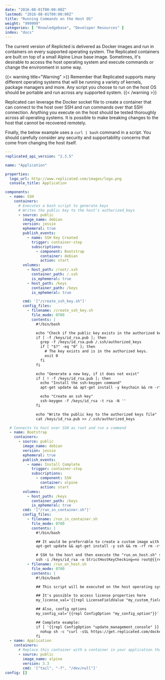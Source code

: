 ```yaml
---
date: "2016-08-01T00:00:00Z"
lastmod: "2016-08-01T00:00:00Z"
title: "Running Commands on the Host OS"
weight: "999999"
categories: [ "Knowledgebase", "Developer Resources" ]
index: "docs"
---
```


The current version of Replicted is delivered as Docker images and run in containers on every supported operating system. The Replicated containers are built on top of a small Alpine Linux base image. Sometimes, it's desirable to access the host operating system and execute commands or change the environment in some way.

{{< warning title="Warning" >}}
Remember that Replicated supports many different operating systems that will be running a variety of kernels, package managers and more. Any script you choose to run on the host OS should be portable and run across any supported system.
{{< /warning >}}

Replicated can leverage the Docker socket file to create a container that can connect to the host over SSH and run commands over that SSH connection. Anything you execute on the host should be tested thoroughly across all operating systems. It is possible to make breaking changes to the host that cannot be recovered remotely.

Finally, the below example uses a `curl | bash` command in a script. You should carefully consider any security and supportability concerns that come from changing the host itself.

```yaml
---
replicated_api_version: "2.3.5"

name: "Application"

properties:
  logo_url: http://www.replicated.com/images/logo.png
  console_title: Application

components:
  - name: SSH
    containers:
      # Executes a bash script to generate keys
      # Writes the public key to the host's authorized_keys
      - source: public
        image_name: debian
        version: jessie
        ephemeral: true
        publish_events:
          - name: SSH Key Created
            trigger: container-stop
            subscriptions:
              - component: Bootstrap
                container: debian
                action: start
        volumes:
          - host_path: /root/.ssh
            container_path: /.ssh
            is_ephemeral: true
          - host_path: /keys
            container_path: /keys
            is_ephemeral: true

        cmd: '["/create_ssh_key.sh"]'
        config_files:
          - filename: /create_ssh_key.sh
            file_mode: 0700
            contents: |
              #!/bin/bash

              echo "Check if the public key exists in the authorized keys."
              if [ -f /keys/id_rsa.pub ]; then
                grep -f /keys/id_rsa.pub /.ssh/authorized_keys
                if [ "$?" -eq "0" ]; then
                  # The key exists and is in the authorized keys.
                  exit 0
                fi
              fi

              echo "Generate a new key, if it does not exist"
              if [ ! -f /keys/id_rsa.pub ]; then
                echo "Install the ssh-keygen command"
                apt-get update && apt-get install -y keychain && rm -rf /var/lib/apt/lists/*

                echo "Create an ssh key"
                ssh-keygen -f /keys/id_rsa -t rsa -N ''
              fi

              echo "Write the public key to the authorized keys file"
              cat /keys/id_rsa.pub >> /.ssh/authorized_keys

  # Connects to host over SSH as root and run a command
  - name: Bootstrap
    containers:   
      - source: public
        image_name: debian
        version: jessie
        ephemeral: true
        publish_events:
          - name: Install Complete
            trigger: container-stop
            subscriptions:
              - component: SSH
                container: alpine
                action: start
        volumes:
          - host_path: /keys
            container_path: /keys
            is_ephemeral: true
        cmd: '["/run_in_container.sh"]'
        config_files:
          - filename: /run_in_container.sh
            file_mode: 0700
            contents: |
              #!/bin/bash

              ## It would be preferrable to create a custom image with this next line already installed.
              apt-get update && apt-get install -y ssh && rm -rf rm -rf /var/lib/apt/lists/*

              # SSH to the host and then execute the "run_on_host.sh" script on the host
              ssh -i /keys/id_rsa -o StrictHostKeyChecking=no root@{{repl ThisNodePrivateIPAddress}} 'bash -s' < /run_on_host.sh
          - filename: /run_on_host.sh
            file_mode: 0700
            contents: |
              #!/bin/bash

              ## This script will be executed on the host operating system and can use replicated template functions

              ## It's possible to access license properties here
              my_license_val='{{repl LicenseFieldValue "my_custom_field"}}'

              ## Also, config options
              my_config_val='{{repl ConfigOption "my_config_option"}}'

              ## Complete example:
              if [ '{{repl ConfigOption "update_management_console" }}' = "true" ]; then
                nohup sh -c "curl -sSL https://get.replicated.com/docker | sudo bash && curl -sSL https://get.docker.com | sudo bash" &
              fi
  - name: Application
    containers:
      # Replace this container with a container in your application that never terminates
      - source: public
        image_name: alpine
        version: 3.3
        cmd: '["tail", "-f", "/dev/null"]'
config: []
```

